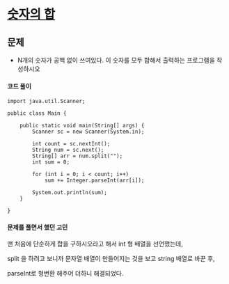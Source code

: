 # [숫자의 합](https://www.acmicpc.net/problem/11720)



## 문제

- N개의 숫자가 공백 없이 쓰여있다. 이 숫자를 모두 합해서 출력하는 프로그램을 작성하시오



#### 코드 풀이

```
import java.util.Scanner;

public class Main {

	public static void main(String[] args) {
		Scanner sc = new Scanner(System.in);

		int count = sc.nextInt();
		String num = sc.next();
		String[] arr = num.split("");
		int sum = 0;

		for (int i = 0; i < count; i++)
			sum += Integer.parseInt(arr[i]);

		System.out.println(sum);
	}

}

```



#### 문제를 풀면서 했던 고민 

맨 처음에 단순하게 합을 구하시오라고 해서 int 형 배열을 선언했는데, 

split 을 하려고 보니까 문자열 배열이 만들어지는 것을 보고 string 배열로 바꾼 후, 

parseInt로 형변환 해주어 더하니 해결되었다.